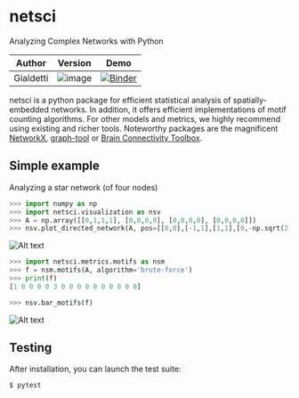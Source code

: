 # netsci
Analyzing Complex Networks with Python


|    Author    |                 Version                  |                   Demo                   |
| :----------: | :--------------------------------------: | :--------------------------------------: |
| Gialdetti | ![image](https://img.shields.io/pypi/v/jupyterthemes.svg) | [![Binder](https://mybinder.org/badge_logo.svg)](https://mybinder.org/v2/gh/gialdetti/netsci/master?filepath=examples%2Fnotebooks%2Fnetwork_motifs.ipynb) |


netsci is a python package for efficient statistical analysis of spatially-embedded networks. In addition, it offers efficient implementations of motif counting algorithms.
For other models and metrics, we highly recommend using existing and richer tools. Noteworthy packages are the magnificent [NetworkX](https://networkx.github.io), [graph-tool](https://graph-tool.skewed.de) or [Brain Connectivity Toolbox](https://sites.google.com/site/bctnet/).

## Simple example
Analyzing a star network (of four nodes)

```python
>>> import numpy as np
>>> import netsci.visualization as nsv
>>> A = np.array([[0,1,1,1], [0,0,0,0], [0,0,0,0], [0,0,0,0]])
>>> nsv.plot_directed_network(A, pos=[[0,0],[-1,1],[1,1],[0,-np.sqrt(2)]])
```
![Alt text](./examples/images/star4_network.png)


```python
>>> import netsci.metrics.motifs as nsm
>>> f = nsm.motifs(A, algorithm='brute-force')
>>> print(f)
[1 0 0 0 0 3 0 0 0 0 0 0 0 0 0 0]
```

```python
>>> nsv.bar_motifs(f)
```
![Alt text](examples/images/star4_motifs.png)


## Testing
After installation, you can launch the test suite:
```bash
$ pytest
```
